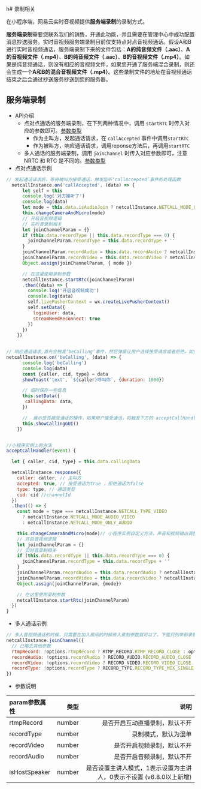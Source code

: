 h# <span id="录制相关">录制相关</span>

在小程序端，网易云实时音视频提供**服务端录制**的录制方式。

**服务端录制**需要您联系我们的销售，开通此功能，并且需要在管理中心中成功配置消息抄送服务。实时音视频服务端录制目前仅支持点对点音视频通话。假设A和B进行实时音视频通话，服务端录制下来的文件包括：**A的纯音频文件（.aac）**、**A的音视频文件（.mp4）**、**B的纯音频文件（.aac）**、**B的音视频文件（.mp4）**。如果是纯音频通话，则没有相应的音视频文件，如果您开通了服务端混合录制，则还会生成一个**A和B的混合音视频文件（.mp4）**。这些录制文件的地址在音视频通话结束之后会通过抄送服务抄送到您的服务器。

## <span id="服务端录制">服务端录制</span>

- API介绍
  - 点对点通话的服务端录制，在下列两种情况中，调用 `startRTC` 时传入对应的参数即可。[参数类型](/docs/interface/即时通讯Web端/NIMSDK-Web/NetcallWeixin.html?kw=startrtc&pg=1&pid=0#startRtc__anchor)
    - 作为主叫方，发起通话请求，在 `callAccepted` 事件中调用`startRTC`
    - 作为被叫方，响应通话请求，调用reponse方法后，再调用`startRTC`
  - 多人通话的服务端录制，调用 `joinChannel` 时传入对应参数即可，注意 NRTC 和 RTC 是不同的。[参数类型](https://dev.yunxin.163.com/docs/interface/%E5%8D%B3%E6%97%B6%E9%80%9A%E8%AE%AFWeb%E7%AB%AF/NIMSDK-Web/NetcallWeixin.html?kw=startrtc&pg=1&pid=0#joinChannel__anchor)
- 点对点通话示例

```js
// 发起通话请求后，等待被叫方接受通话，触发监听‘callAccepted’事件的处理函数
  netcallInstance.on('callAccepted', (data) => {
      let self = this
      console.log('对方接听了')
      console.log(data)
      let mode = this.data.isAudioJoin ? netcallInstance.NETCALL_MODE_ONLY_AUDIO : netcallInstance.NETCALL_MODE_AUDIO_VIDEO
      this.changeCameraAndMicro(mode)
      // 开启音视频逻辑
      // 实时音录制相关
      let joinChannelParam = {}
      if (this.data.recordType || this.data.recordType === 0) {
        joinChannelParam.recordType = this.data.recordType + ''
      }
      joinChannelParam.recordAudio = this.data.recordAudio ? netcallInstance.RECORD_AUDIO_OPEN : netcallInstance.RECORD_AUDIO_CLOSE
      joinChannelParam.recordVideo = this.data.recordVideo ? netcallInstance.RECORD_VIDEO_OPEN : netcallInstance.RECORD_VIDEO_CLOSE
      Object.assign(joinChannelParam, { mode })

      // 在这里使用录制参数
      netcallInstance.startRtc(joinChannelParam)
      .then((data) => {
        console.log('开启音视频成功')
        console.log(data)
        self.livePusherContext = wx.createLivePusherContext()
        self.setData({
          loginUser: data,
          streamNeedReconnect: true
        })
      })
    })
  

// 响应通话请求,首先会触发‘beCalling’事件，然后弹窗让用户选择接受请求或者拒绝。如果接受请求，触发 小程序实例的 acceptCallHandler 的方法
netcallInstance.on('beCalling', (data) => {
      console.log('beCalling')
      console.log(data)
      const {caller, cid, type} = data
      showToast('text', `${caller}呼叫你`, {duration: 1000})

      // 临时保存一些信息
      this.setData({
       callingData: data,
      })

      //  展示是否接受通话的操作，如果用户接受通话，将触发下方的 acceptCallHandler
      this.showCallingGUI()
    })


//小程序实例上的方法
acceptCallHandler(event) {

  let { caller, cid, type} = this.data.callingData

  netcallInstance.response({
    caller: caller, // 主叫方
    accepted: true, // 接受通话为true ，拒绝通话为false
    type: type, // 通话类型
    cid: cid //channelId
  })
  .then(() => {
    const mode = type === netcallInstance.NETCALL_TYPE_VIDEO
      ? netcallInstance.NETCALL_MODE_AUDIO_VIDEO
      : netcallInstance.NETCALL_MODE_ONLY_AUDIO

    this.changeCameraAndMicro(mode)// 小程序实例自定义方法，声音和视频输出调整
    // 开启音视频逻辑
    let joinChannelParam = {}
    // 实时音录制相关
    if (this.data.recordType || this.data.recordType === 0) {
      joinChannelParam.recordType = this.data.recordType + ''
    }
    joinChannelParam.recordAudio = this.data.recordAudio ? netcallInstance.RECORD_AUDIO_OPEN : netcallInstance.RECORD_AUDIO_CLOSE
    joinChannelParam.recordVideo = this.data.recordVideo ? netcallInstance.RECORD_VIDEO_OPEN : netcallInstance.RECORD_VIDEO_CLOSE
    Object.assign(joinChannelParam, {mode})

    // 在这里使用录制参数
    netcallInstance.startRtc(joinChannelParam)
  })
}
```

- 多人通话示例

```js
// 多人音视频通话的时候，只需要在加入房间的时候传入录制参数就可以了，下面只列举和录制相关的参数
netcallInstance.joinChannel({
  // 已略去其他参数
  rtmpRecord: !options.rtmpRecord ? RTMP_RECORD.RTMP_RECORD_CLOSE : options.rtmpRecord, // 外部传入：互动直播录制
  recordAudio: !options.recordAudio ? RECORD_AUDIO.RECORD_AUDIO_CLOSE : options.recordAudio, // 外部传入：音频实时音录制
  recordVideo: !options.recordVideo ? RECORD_VIDEO.RECORD_VIDEO_CLOSE : options.recordVideo, // 外部传入：视频实时音录制
  recordType: !options.recordType ? RECORD_TYPE.RECORD_TYPE_MIX_SINGLE : options.recordType // 外部传入：录制模式  0-混单 1-只混 2-只单
})

```

- 参数说明

| param参数属性|类型 |说明 |
| :-------- | --------:| --------:|
| rtmpRecord | number  | 是否开启互动直播录制，默认不开|
| recordType | number  | 录制模式，默认为混单 |
| recordVideo | number | 是否开启视频录制，默认不开|
| recordAudio | number | 是否开启音频录制，默认不开|
| isHostSpeaker| number | 是否设置主讲人模式，1表示设置为主讲人，0表示不设置 (v6.8.0以上新增)|
